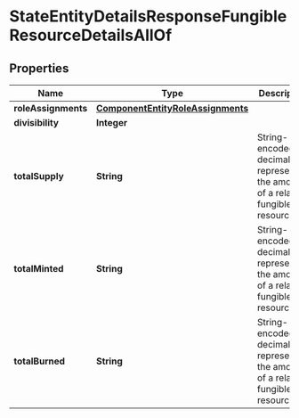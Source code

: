 

# StateEntityDetailsResponseFungibleResourceDetailsAllOf


## Properties

| Name | Type | Description | Notes |
|------------ | ------------- | ------------- | -------------|
|**roleAssignments** | [**ComponentEntityRoleAssignments**](ComponentEntityRoleAssignments.md) |  |  |
|**divisibility** | **Integer** |  |  |
|**totalSupply** | **String** | String-encoded decimal representing the amount of a related fungible resource. |  |
|**totalMinted** | **String** | String-encoded decimal representing the amount of a related fungible resource. |  |
|**totalBurned** | **String** | String-encoded decimal representing the amount of a related fungible resource. |  |




